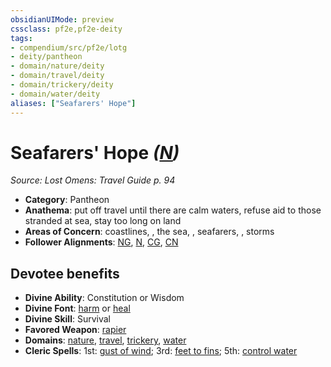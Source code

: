 ```yaml
---
obsidianUIMode: preview
cssclass: pf2e,pf2e-deity
tags:
- compendium/src/pf2e/lotg
- deity/pantheon
- domain/nature/deity
- domain/travel/deity
- domain/trickery/deity
- domain/water/deity
aliases: ["Seafarers' Hope"]
---
```

# Seafarers' Hope *([N](../../../Rules/traits/neutral-b1.md))*  
*Source: Lost Omens: Travel Guide p. 94*  

- **Category**: Pantheon
- **Anathema**: put off travel until there are calm waters, refuse aid to those stranded at sea, stay too long on land
- **Areas of Concern**: coastlines, , the sea, , seafarers, , storms
- **Follower Alignments**: [NG](../../../Rules/traits/neutral-good-b1.md), [N](../../../Rules/traits/neutral-b1.md), [CG](../../../Rules/traits/chaotic-good-b1.md), [CN](../../../Rules/traits/chaotic-neutral-b1.md)

## Devotee benefits

- **Divine Ability**: Constitution or Wisdom
- **Divine Font**: [harm](../../spells/harm.md) or [heal](../../spells/heal.md)
- **Divine Skill**: Survival
- **Favored Weapon**: [rapier](../../equipment/items/rapier.md)
- **Domains**: [nature](../domains.md#Nature), [travel](../domains.md#Travel), [trickery](../domains.md#Trickery), [water](../domains.md#Water)
- **Cleric Spells**: 1st: [gust of wind](../../spells/gust-of-wind.md); 3rd: [feet to fins](../../spells/feet-to-fins.md); 5th: [control water](../../spells/control-water.md)